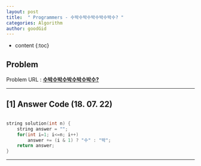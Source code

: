 ```yaml
---
layout: post
title:  " Programmers - 수박수박수박수박수박수? "
categories: Algorithm
author: goodGid
---
```

* content
{:toc}


## Problem 
Problem URL : **[수박수박수박수박수박수?](https://programmers.co.kr/learn/courses/30/lessons/12922)**

---

## [1] Answer Code (18. 07. 22)

``` cpp

string solution(int n) {
    string answer = "";
    for(int i=1; i<=n; i++)
        answer += (i & 1) ? "수" : "박";
    return answer;
}

```

---

